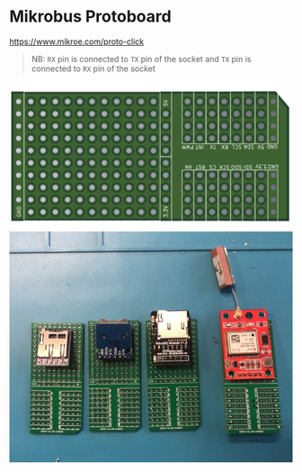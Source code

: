 # Mikrobus Protoboard

https://www.mikroe.com/proto-click

> NB: `RX` pin is connected to `TX` pin of the socket and `TX` pin is connected to `RX` pin of the socket

![](mikrobus_protoboard.png)
![](mikrobus-protoboard-examples.jpg)
